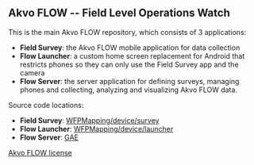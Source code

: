 ## Akvo FLOW -- Field Level Operations Watch

This is the main Akvo FLOW repository, which consists of 3 applications:

* **Field Survey**: the Akvo FLOW mobile application for data collection
* **Flow Launcher**: a custom home screen replacement for Android that restricts phones so they can only use the Field Survey app and the camera
* **Flow Server**: the server application for defining surveys, managing phones and collecting, analyzing and visualizing Akvo FLOW data.

Source code locations:

* **Field Survey**: [WFPMapping/device/survey](https://github.com/akvo/akvo-flow/tree/master/WFPMapping/device/survey)
* **Flow Launcher**: [WFPMapping/device/launcher](https://github.com/akvo/akvo-flow/tree/master/WFPMapping/device/launcher)
* **Flow Server**: [GAE](https://github.com/akvo/akvo-flow/tree/master/GAE)

[Akvo FLOW license](https://github.com/akvo/akvo-flow/blob/master/LICENSE.md)
